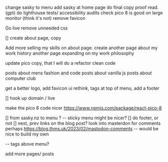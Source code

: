 change sasky to menu
add sasky at home page
do final copy proof read. (gpt)
do lighthouse tests/ accessibility audits
check pico 8 is good on large monitor (think it's not)
remove favicon

Go live
 remove unneeded css

[] create about page, copy

Add more selling my skills on about page.
create another page about my work history
another page expanding on my work philosophy 

update pico copy, that I will do a refactor clean code

posts about mens fashion and code
posts about vanilla js
posts about computer club

get a better logo, add favicon
ui rethink, tags at top of menu, add a footer


[] hook up domain / live


make the pico 8 code nicer
https://www.npmjs.com/package/react-pico-8

[] from sasky.nz to menu ?
-- sticky menu might be nicer?
[] do footer, or not
[] next, prev links on the blog post?
look into masterdon for comments perhaps
https://blog.thms.uk/2023/02/mastodon-comments
-- would be nice to build my own

-- tags above menu?

add more pages/ posts
